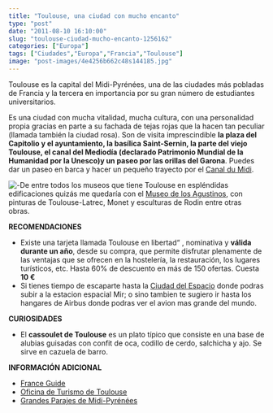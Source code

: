 ```yaml
---
title: "Toulouse, una ciudad con mucho encanto"
type: "post"
date: "2011-08-10 16:10:00"
slug: "toulouse-ciudad-mucho-encanto-1256162"
categories: ["Europa"]
tags: ["Ciudades","Europa","Francia","Toulouse"]
image: "post-images/4e4256b662c48s144185.jpg"
---
```


[](/wp-content/uploads/2011/08/4e42587c92dces126723.jpg)

Toulouse es la capital del Midi-Pyrénées, una de las ciudades más pobladas de Francia y la tercera en importancia por su gran número de estudiantes universitarios.

Es una ciudad con mucha vitalidad, mucha cultura, con una personalidad propia gracias en parte a su fachada de tejas rojas que la hacen tan peculiar (llamada también la ciudad rosa). Son de visita imprescindible **la plaza del Capitolio y el ayuntamiento, la basílica Saint-Sernin, la parte del viejo Toulouse, el canal del Mediodía (declarado Patrimonio Mundial de la Humanidad por la Unesco)y un paseo por las orillas del Garona**. Puedes dar un paseo en barca y hacer un pequeño trayecto por el [Canal du Midi](http://www.missviajes.com/navegar-canal-du-midi-9503).

![ - ](post-images/4e4256b662c48s144185.jpg "cuadro de Le massage, scene de hammam . Museo de los Agustinos by dalbera")De entre todos los museos que tiene Toulouse en espléndidas edificaciones quizás me quedaría con el [Museo de los Agustinos](http://www.augustins.org/intro/accueil.htm), con pinturas de Toulouse-Latrec, Monet y esculturas de Rodin entre otras obras.

**RECOMENDACIONES**

- Existe una tarjeta llamada Toulouse en libertad“ , nominativa y **válida durante un año**, desde su compra, que permite disfrutar plenamente de las ventajas que se ofrecen en la hostelería, la restauración, los lugares turísticos, etc. Hasta 60% de descuento en más de 150 ofertas. Cuesta  **10 €**
- Si tienes tiempo de escaparte hasta la [Ciudad del Espacio](http://www.cite-espace.com/es#accueil) donde podras subir a la estacion espacial Mir; o sino tambien te sugiero ir hasta los hangares de Airbus donde podras ver el avion mas grande del mundo.

**CURIOSIDADES**

- El **cassoulet de Toulouse** es un plato típico que consiste en una base de alubias guisadas con confit de oca, codillo de cerdo, salchicha y ajo. Se sirve en cazuela de barro.

**INFORMACIÓN ADICIONAL**

- [France Guide](http://es.franceguide.com/ideas-de-vacaciones/turismo-en-ciudad/descubra-las-ciudades/toulouse/home.html?nodeID=241)
- [Oficina de Turismo de Toulouse](http://www.es.toulouse-tourisme.com/sitios-y-visitas)
- [Grandes Parajes de Midi-Pyrénées](http://www.grandesparajes-midipyrenees.es/)